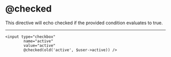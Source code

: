 # @checked

This directive will echo checked if the provided condition evaluates to true.

---

```blade
<input type="checkbox"
        name="active"
        value="active"
        @checked(old('active', $user->active)) />
```
